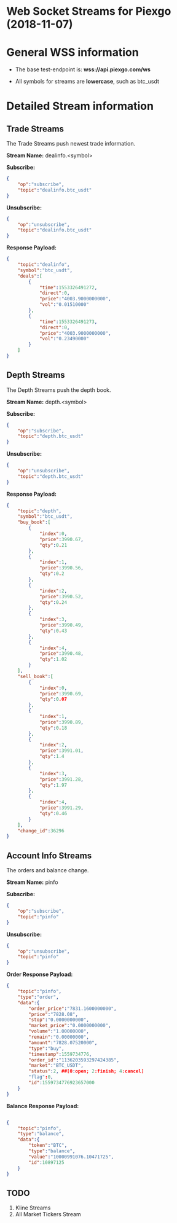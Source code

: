 # Web Socket Streams for Piexgo (2018-11-07)

# General WSS information

* The base test-endpoint is: **wss://api.piexgo.com/ws**

* All symbols for streams are **lowercase**, such as btc_usdt

  

# Detailed Stream information

## Trade Streams

The Trade Streams push newest trade information.

  

**Stream Name:** dealinfo.\<symbol>

**Subscribe:**
```json
{
    "op":"subscribe",
    "topic":"dealinfo.btc_usdt"
}
```
**Unsubscribe:**
```json
{
    "op":"unsubscribe",
    "topic":"dealinfo.btc_usdt"
}
```

**Response Payload:**

```json
{
    "topic":"dealinfo",
    "symbol":"btc_usdt",
    "deals":[
        {
            "time":1553326491272,
            "direct":0,
            "price":"4003.9000000000",
            "vol":"0.01510000"
        },
        {
            "time":1553326491273,
            "direct":0,
            "price":"4003.9000000000",
            "vol":"0.23490000"
        }
    ]
}
```

  

## Depth Streams

The Depth Streams push the depth book. 

  

**Stream Name:** depth.\<symbol>

**Subscribe:**
```json
{
    "op":"subscribe",
    "topic":"depth.btc_usdt"
}
```
**Unsubscribe:**
```json
{
    "op":"unsubscribe",
    "topic":"depth.btc_usdt"
}
```
**Response Payload:**
```json
{
    "topic":"depth",
    "symbol":"btc_usdt",
    "buy_book":[
        {
            "index":0,
            "price":3990.67,
            "qty":0.21
        },
        {
            "index":1,
            "price":3990.56,
            "qty":0.2
        },
        {
            "index":2,
            "price":3990.52,
            "qty":0.24
        },
        {
            "index":3,
            "price":3990.49,
            "qty":0.43
        },
        {
            "index":4,
            "price":3990.48,
            "qty":1.02
        }
    ],
    "sell_book":[
        {
            "index":0,
            "price":3990.69,
            "qty":0.07
        },
        {
            "index":1,
            "price":3990.89,
            "qty":0.18
        },
        {
            "index":2,
            "price":3991.01,
            "qty":1.4
        },
        {
            "index":3,
            "price":3991.28,
            "qty":1.97
        },
        {
            "index":4,
            "price":3991.29,
            "qty":0.46
        }
    ],
    "change_id":36296
}
```

## Account Info Streams

The orders and balance change. 

  

**Stream Name:** pinfo

**Subscribe:**
```json
{
    "op":"subscribe",
    "topic":"pinfo"
}
```
**Unsubscribe:**
```json
{
    "op":"unsubscribe",
    "topic":"pinfo"
}
```
**Order Response Payload:**
```json
{
    "topic":"pinfo",
    "type":"order",
    "data":{
        "order_price":"7831.1600000000",
        "price":"7828.08",
        "stop":"0.0000000000",
        "market_price":"0.0000000000",
        "volume":"1.00000000",
        "remain":"0.00000000", 
        "amount":"7828.07520000",
        "type":"buy",
        "timestamp":1559734776,
        "order_id":"1136203593297424385",
        "market":"BTC_USDT",
        "status":2, ##[0:open; 2:finish; 4:cancel]
        "flag":0,
        "id":1559734776923657000
    }
}
```
**Balance Response Payload:**
```json

{
    "topic":"pinfo",
    "type":"balance",
    "data":{
        "token":"BTC",
        "type":"balance",
        "value":"10000991076.10471725",
        "id":10897125
    }
}
```

## TODO
1. Kline Streams
2. All Market Tickers Stream
